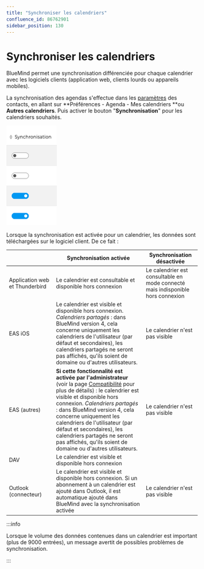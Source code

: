 ```yaml
---
title: "Synchroniser les calendriers"
confluence_id: 86762901
sidebar_position: 130
---
```

# Synchroniser les calendriers


BlueMind permet une synchronisation différenciée pour chaque calendrier avec les logiciels clients (application web, clients lourds ou appareils mobiles).

La synchronisation des agendas s'effectue dans les [paramètres](/Guide_de_l_utilisateur/L_agenda/Paramétrer_l_agenda/) des contacts, en allant sur **Préférences - Agenda - Mes calendriers **ou **Autres calendriers**. Puis activer le bouton "**Synchronisation**" pour les calendriers souhaités.

![](../../attachments/86762901/86764797.png)


Lorsque la synchronisation est activée pour un calendrier, les données sont téléchargées sur le logiciel client. De ce fait :

|     | Synchronisation activée | Synchronisation désactivée |
| --- | ----------------------- | -------------------------- |
| Application web et Thunderbird | Le calendrier est consultable et disponible hors connexion | Le calendrier est consultable en mode connecté mais indisponible hors connexion |
| EAS iOS | Le calendrier est visible et disponible hors connexion. *Calendriers partagés* : dans BlueMind version 4, cela concerne uniquement les calendriers de l'utilisateur (par défaut et secondaires), les calendriers partagés ne seront pas affichés, qu'ils soient de domaine ou d'autres utilisateurs.| Le calendrier n'est pas visible |
| EAS (autres) | **Si cette fonctionnalité est activée par l'administrateur** (voir la page [Compatibilité](https://forge.bluemind.net/confluence/display/DA/.Compatibilite+vBM-4) pour plus de détails) : le calendrier est visible et disponible hors connexion. *Calendriers partagés* : dans BlueMind version 4, cela concerne uniquement les calendriers de l'utilisateur (par défaut et secondaires), les calendriers partagés ne seront pas affichés, qu'ils soient de domaine ou d'autres utilisateurs.| Le calendrier n'est pas visible|
| DAV | Le calendrier est visible et disponible hors connexion |
| Outlook (connecteur) | Le calendrier est visible et disponible hors connexion. Si un abonnement à un calendrier est ajouté dans Outlook, il est automatique ajouté dans BlueMind avec la synchronisation activée | Le calendrier n'est pas visible | 



:::info

Lorsque le volume des données contenues dans un calendrier est important (plus de 9000 entrées), un message avertit de possibles problèmes de synchronisation.

:::

